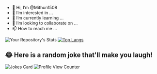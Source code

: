 - 👋 Hi, I’m @Mithun1508
- 👀 I’m interested in ...
- 🌱 I’m currently learning ...
- 💞️ I’m looking to collaborate on ...
- 📫 How to reach me ...

<!---
Mithun1508/Mithun1508 is a ✨ special ✨ repository because its `README.md` (this file) appears on your GitHub profile.
You can click the Preview link to take a look at your changes.
--->
![Your Repository's Stats](https://github-readme-stats.vercel.app/api?username=Mithun1508&show_icons=true)
[![Top Langs](https://github-readme-stats.vercel.app/api/top-langs/?username=Mithun1508)](https://github.com/anuraghazra/github-readme-stats)
## 😂 Here is a random joke that'll make you laugh!
![Jokes Card](https://readme-jokes.vercel.app/api)
![Profile View Counter](https://komarev.com/ghpvc/?username=Mithun1508)



